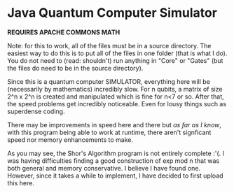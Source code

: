 # Java Quantum Computer Simulator

**REQUIRES APACHE COMMONS MATH**

Note: for this to work, all of the files must be in a source directory. The easiest way to do this is to put all of the files in one folder (that is what I do). You do not need to (read: shouldn't) run anything in "Core" or "Gates" (but the files do need to be in the source directory).

Since this is a quantum computer SIMULATOR, everything here will be (necessarily by mathematics) incredibly slow. For n qubits, a matrix of size 2^n x 2^n is created and manipulated which is fine for n<7 or so. After that, the speed problems get incredibly noticeable. Even for lousy things such as superdense coding.

There may be improvements in speed here and there but _as far as I know_, with this program being able to work at runtime, there aren't signficant speed nor memory enhancements to make.

As you may see, the Shor's Algorithm program is not entirely complete :'(. I was having difficulties finding a good construction of exp mod n that was both general and memory conservative. I believe I have found one. However, since it takes a while to implement, I have decided to first upload this here.
